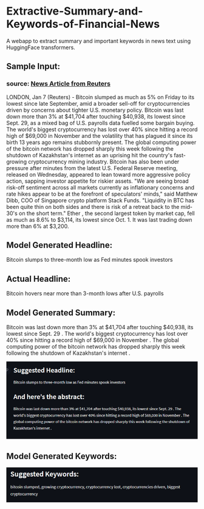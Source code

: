 # Extractive-Summary-and-Keywords-of-Financial-News
A webapp to extract summary and important keywords in  news text using HuggingFace transformers.

## Sample Input:
### source: [News Article from Reuters](https://www.reuters.com/markets/stocks/bitcoin-slumps-lowest-since-september-2022-01-07/)<br>
LONDON, Jan 7 (Reuters) - Bitcoin slumped as much as 5% on Friday to its lowest since late September, amid a broader sell-off for cryptocurrencies driven by concerns about tighter U.S. monetary policy. Bitcoin was last down more than 3% at $41,704 after touching $40,938, its lowest since Sept. 29, as a mixed bag of U.S. payrolls data fuelled some bargain buying. The world's biggest cryptocurrency has lost over 40% since hitting a record high of $69,000 in November and the volatility that has plagued it since its birth 13 years ago remains stubbornly present. The global computing power of the bitcoin network has dropped sharply this week following the shutdown of Kazakhstan's internet as an uprising hit the country's fast-growing cryptocurrency mining industry. Bitcoin has also been under pressure after minutes from the latest U.S. Federal Reserve meeting, released on Wednesday, appeared to lean toward more aggressive policy action, sapping investor appetite for riskier assets. "We are seeing broad risk-off sentiment across all markets currently as inflationary concerns and rate hikes appear to be at the forefront of speculators' minds," said Matthew Dibb, COO of Singapore crypto platform Stack Funds. "Liquidity in BTC has been quite thin on both sides and there is risk of a retreat back to the mid-30's on the short term." Ether , the second largest token by market cap, fell as much as 8.6% to $3,114, its lowest since Oct. 1. It was last trading down more than 6% at $3,200.

## Model Generated Headline:
Bitcoin slumps to three-month low as Fed minutes spook investors

## Actual Headline:
Bitcoin hovers near more than 3-month lows after U.S. payrolls

## Model Generated Summary:
Bitcoin was last down more than 3% at $41,704 after touching $40,938, its lowest since Sept. 29 . The world's biggest cryptocurrency has lost over 40% since hitting a record high of $69,000 in November . The global computing power of the bitcoin network has dropped sharply this week following the shutdown of Kazakhstan's internet .

![demo](data/demo/suggested_headline_abstract.png)

## Model Generated Keywords:
![demo](data/demo/suggested_keywords.png)



